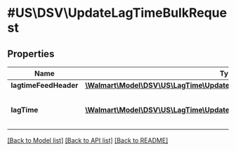 # #US\DSV\UpdateLagTimeBulkRequest

## Properties

Name | Type | Description | Notes
------------ | ------------- | ------------- | -------------
**lagtimeFeedHeader** | [**\Walmart\Model\DSV\US\LagTime\UpdateLagTimeBulkRequestLagtimeFeedHeader**](UpdateLagTimeBulkRequestLagtimeFeedHeader.md) |  |
**lagTime** | [**\Walmart\Model\DSV\US\LagTime\UpdateLagTimeBulkRequestLagTimeInner[]**](UpdateLagTimeBulkRequestLagTimeInner.md) | Specifies an array of objects for lag time. |


[[Back to Model list]](../) [[Back to API list]](../../Api/US/DSV) [[Back to README]](../../README.md)
